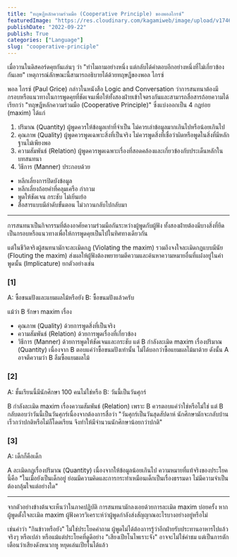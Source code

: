 ```yaml
---
title: "ทฤษฎีหลักความร่วมมือ (Cooperative Principle) ของพอลไกรซ์"
featuredImage: "https://res.cloudinary.com/kagamiweb/image/upload/v1746804821/blog.coregamehd.com/cooperative-principle.jpg"
publishDate: "2022-09-22"
publish: True
categories: ["Language"]
slug: "cooperative-principle"
---
```



เมื่อวานในดิสคอร์ดคุยกันเล่นๆ ว่า "ทำไมถามอย่างหนึ่ง แต่กลับได้คำตอบอีกอย่างหนึ่งที่ไม่เกี่ยวข้องกันเลย" เหตุการณ์ลักษณะนี้สามารถอธิบายได้ด้วยทฤษฎีของพอล ไกรซ์

พอล ไกรซ์ (Paul Grice) กล่าวในหนังสือ Logic and Conversation ว่าการสนทนาต้องมีกรอบหรือแนวทางในการพูดคุยที่ชัดเจนเพื่อให้ทั้งสองฝ่ายเข้าใจตรงกันและสามารถสื่อสารถ้อยความได้ เรียกว่า "ทฤษฎีหลักความร่วมมือ (Cooperative Principle)" ซึ่งแบ่งออกเป็น 4 กฎย่อย (maxim) ได้แก่

1. ปริมาณ (Quantity) ผู้พูดควรให้ข้อมูลเท่าที่จำเป็น ไม่ควรเล่าข้อมูลมากเกินไปหรือน้อยเกินไป
2. คุณภาพ (Quality) ผู้พูดควรพูดเฉพาะสิ่งที่เป็นจริง ไม่ควรพูดสิ่งที่เชื่อว่าผิดหรือพูดในสิ่งที่มีหลักฐานไม่เพียงพอ
3. ความสัมพันธ์ (Relation) ผู้พูดควรพูดเฉพาะเรื่องที่สอดคล้องและเกี่ยวข้องกับประเด็นหลักในบทสนทนา
4. วิธีการ (Manner) ประกอบด้วย
- หลีกเลี่ยงการปิดบังข้อมูล 
- หลีกเลี่ยงถ้อยคำที่คลุมเครือ กำกวม 
- พูดให้ชัดเจน กระชับ ไม่เยิ่นเย้อ
- สื่อสารแบบมีลำดับขั้นตอน ไม่วกวนกลับไปกลับมา

---

การสนทนาเป็นกิจกรรมที่ต้องอาศัยความร่วมมือกันระหว่างผู้พูดกับผู้ฟัง ทั้งสองฝ่ายต้องมีบางสิ่งที่ยึดเป็นกรอบหรือแนวทางเพื่อให้การพูดคุยเป็นไปในทิศทางเดียวกัน

แต่ในชีวิตจริงผู้สนทนามักจะละเมิดกฎ (Violating the maxim) รวมถึงจงใจละเมิดกฎแบบมีนัย (Flouting the maxim) ส่งผลให้ผู้ฟังต้องพยายามตีความและค้นหาความหมายอื่นที่แฝงอยู่ในคำพูดนั้น (Implicature) ยกตัวอย่างเช่น

### [1]

A: ซื้อขนมปังและแยมผลไม้หรือยัง
B: ซื้อขนมปังแล้วครับ

แม้ว่า B รักษา maxim เรื่อง
- คุณภาพ (Quality) ด้วยการพูดสิ่งที่เป็นจริง 
- ความสัมพันธ์ (Relation) ด้วยการพูดเรื่องที่เกี่ยวข้อง 
- วิธีการ (Manner) ด้วยการพูดให้ชัดเจนและกระชับ
แต่ B กำลังละเมิด maxim เรื่องปริมาณ (Quantity) เนื่องจาก B ตอบแค่ว่าซื้อขนมปังเท่านั้น ไม่ได้บอกว่าซื้อแยมผลไม้มาด้วย ดังนั้น A อาจตีความว่า B ลืมซื้อแยมผลไม้

### [2]

A: ชั้นเรียนนี้มีนักศึกษา 100 คนไม่ใช่หรือ
B: วันนี้เป็นวันศุกร์

B กำลังละเมิด maxim เรื่องความสัมพันธ์ (Relation) เพราะ B ควรตอบแค่ว่าใช่หรือไม่ใช่ แต่ B กลับตอบว่าวันนี้เป็นวันศุกร์เนื่องจากต้องการสื่อว่า "วันศุกร์เป็นวันสุดสัปดาห์ นักศึกษามักจะกลับบ้านเร็วกว่าปกติหรือไม่ก็โดดเรียน จึงทำให้มีจำนวนนักศึกษาน้อยกว่าปกติ"

### [3]

A: เด็กก็คือเด็ก

A ละเมิดกฎเรื่องปริมาณ (Quantity) เนื่องจากให้ข้อมูลน้อยเกินไป 
ความหมายที่แท้จริงของประโยคนี้คือ "ในเมื่อยังเป็นเด็กอยู่ ย่อมมีความคิดและการกระทำเหมือนเด็กเป็นเรื่องธรรมดา ไม่มีความจำเป็นต้องกลุ้มใจแต่อย่างใด"

---


จากตัวอย่างข้างต้นจะเห็นว่าในภาคปฏิบัติ การสนทนามักลงเอยด้วยการละเมิด maxim บ่อยครั้ง หากผู้พูดตั้งใจละเมิด maxim ผู้ฟังควรวิเคราะห์ว่าผู้พูดกำลังส่งสัญญาณอะไรบางอย่างอยู่หรือไม่

เช่นคำว่า "กินข้าวหรือยัง" ไม่ใช่ประโยคคำถาม ผู้พูดไม่ได้ต้องการรู้ว่าอีกฝ่ายรับประทานอาหารไปแล้วจริงๆ หรือเปล่า หรือแม้แต่ประโยคที่ดูดีอย่าง "เสียงเปียโนไพเราะจัง" อาจจะไม่ใช่คำชม แต่เป็นการตักเตือนว่าเสียงดังหนวกหู หยุดเล่นเปียโนได้แล้ว
